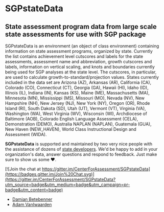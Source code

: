 SGPstateData
============

State assessment program data from large scale state assessments for use with SGP package
-----------------------------------------------------------------------------------------

SGPstateData is an environment (an object of class environment) containing information on state assessment programs, organized by state. Currently the list contains achievement level 
cutscores and labels for the state assessments, assessment name and abbreviation, growth cutscores and labels, information on vertical scaling, and knots and boundaries currently being 
used for SGP analyses at the state level. The cutscores, in particular, are used to calculate growth-to-standard/projection values. States currently included in the data set are 
Arizona (AZ), Arkansas (AR), California (CA), Colorado (CO), Connecticut (CT), Georgia (GA), Hawaii (HI), Idaho (ID), Illinois (IL), Indiana (IN), Kansas (KS), Maine (ME), 
Massachusetts (MA), Minnesota (MN), Mississippi (MS), Missouri (MO), Nevada (NV), New Hampshire (NH), New Jersey (NJ), New York (NY), Oregon (OR), Rhode Island (RI), 
South Dakota (SD), Utah (UT), Vermont (VT), Virginia (VA), Washington (WA), West Virginia (WV), Wisconsin (WI), Archdiocese of Baltimore (AOB), 
Colorado English Language Assessment (CELA), Demonstration (DEMO), Australia NAPLAN (NAPLAN), Guatemala (GUA), New Haven (NEW\_HAVEN), World Class Instructional Design and Assessment (WIDA).

**SGPstateData** is supported and maintained by two very nice people with the assistance of dozens of [state developers](http://cran.r-project.org/web/packages/SGP/). We'd be happy
to add in your organization's data, answer questions and respond to feedback. Just make sure to show us some :heart:.

[![Join the chat at https://gitter.im/CenterForAssessment/SGPstateData](https://badges.gitter.im/Join%20Chat.svg)](https://gitter.im/CenterForAssessment/SGPstateData?utm_source=badge&utm_medium=badge&utm_campaign=pr-badge&utm_content=badge)

* [Damian Betebenner](https://github.com/dbetebenner)
* [Adam VanIwaarden](https://github.com/adamvi)
